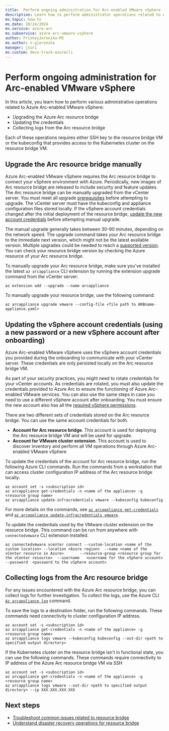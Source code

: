 ```yaml
---
title:  Perform ongoing administration for Arc-enabled VMware vSphere
description: Learn how to perform administrator operations related to Azure Arc-enabled VMware vSphere
ms.topic: how-to 
ms.date: 10/24/2024
ms.service: azure-arc
ms.subservice: azure-arc-vmware-vsphere
author: PriskeyJeronika-MS
ms.author: v-gjeronika
manager: jsuri
ms.custom: devx-track-azurecli
---
```


# Perform ongoing administration for Arc-enabled VMware vSphere

In this article, you learn how to perform various administrative operations related to Azure Arc-enabled VMware vSphere:

- Upgrading the Azure Arc resource bridge
- Updating the credentials
- Collecting logs from the Arc resource bridge

Each of these operations requires either SSH key to the resource bridge VM or the kubeconfig that provides access to the Kubernetes cluster on the resource bridge VM.

## Upgrade the Arc resource bridge manually

Azure Arc-enabled VMware vSphere requires the Arc resource bridge to connect your vSphere environment with Azure. Periodically, new images of Arc resource bridge are released to include security and feature updates. The Arc resource bridge can be manually upgraded from the vCenter server. You must meet all upgrade [prerequisites](../resource-bridge/upgrade.md#prerequisites) before attempting to upgrade. The vCenter server must have the kubeconfig and appliance configuration files stored locally. If the vSphere account credentials changed after the initial deployment of the resource bridge, [update the new account credentials](administer-arc-vmware.md#updating-the-vsphere-account-credentials-using-a-new-password-or-a-new-vsphere-account-after-onboarding) before attempting manual upgrade.

The manual upgrade generally takes between 30-90 minutes, depending on the network speed. The upgrade command takes your Arc resource bridge to the immediate next version, which might not be the latest available version. Multiple upgrades could be needed to reach a [supported version](../resource-bridge/upgrade.md#supported-versions). You can check your resource bridge version by checking the Azure resource of your Arc resource bridge.

To manually upgrade your Arc resource bridge, make sure you've installed the latest `az arcappliance` CLI extension by running the extension upgrade command from the vCenter server:

```azurecli
az extension add --upgrade --name arcappliance 
```

To manually upgrade your resource bridge, use the following command:

```azurecli
az arcappliance upgrade vmware --config-file <file path to ARBname-appliance.yaml> 
```

## Updating the vSphere account credentials (using a new password or a new vSphere account after onboarding)

Azure Arc-enabled VMware vSphere uses the vSphere account credentials you provided during the onboarding to communicate with your vCenter server. These credentials are only persisted locally on the Arc resource bridge VM.

As part of your security practices, you might need to rotate credentials for your vCenter accounts. As credentials are rotated, you must also update the credentials provided to Azure Arc to ensure the functioning of Azure Arc-enabled VMware services. You can also use the same steps in case you need to use a different vSphere account after onboarding. You must ensure the new account also has all the [required vSphere permissions](support-matrix-for-arc-enabled-vmware-vsphere.md#required-vsphere-account-privileges).

There are two different sets of credentials stored on the Arc resource bridge. You can use the same account credentials for both.

- **Account for Arc resource bridge**. This account is used for deploying the Arc resource bridge VM and will be used for upgrade.
- **Account for VMware cluster extension**. This account is used to discover inventory and perform all VM operations through Azure Arc-enabled VMware vSphere

To update the credentials of the account for Arc resource bridge, run the following Azure CLI commands. Run the commands from a workstation that can access cluster configuration IP address of the Arc resource bridge locally:

```azurecli
az account set -s <subscription id>
az arcappliance get-credentials -n <name of the appliance> -g <resource group name> 
az arcappliance update-infracredentials vmware --kubeconfig kubeconfig
```
For more details on the commands, see [`az arcappliance get-credentials`](/cli/azure/arcappliance#az-arcappliance-get-credentials) and [`az arcappliance update-infracredentials vmware`](/cli/azure/arcappliance/update-infracredentials#az-arcappliance-update-infracredentials-vmware).


To update the credentials used by the VMware cluster extension on the resource bridge. This command can be run from anywhere with `connectedvmware` CLI extension installed.

```azurecli
az connectedvmware vcenter connect --custom-location <name of the custom location> --location <Azure region>  --name <name of the vCenter resource in Azure>       --resource-group <resource group for the vCenter resource>  --username   <username for the vSphere account>  --password  <password to the vSphere account>
```

## Collecting logs from the Arc resource bridge

For any issues encountered with the Azure Arc resource bridge, you can collect logs for further investigation. To collect the logs, use the Azure CLI [`Az arcappliance log`](/cli/azure/arcappliance/logs#az-arcappliance-logs-vmware) command.

To save the logs to a destination folder, run the following commands. These commands need connectivity to cluster configuration IP address.

```azurecli
az account set -s <subscription id>
az arcappliance get-credentials -n <name of the appliance> -g <resource group name> 
az arcappliance logs vmware --kubeconfig kubeconfig --out-dir <path to specified output directory>
```

If the Kubernetes cluster on the resource bridge isn't in functional state, you can use the following commands. These commands require connectivity to IP address of the Azure Arc resource bridge VM via SSH

```azurecli
az account set -s <subscription id>
az arcappliance get-credentials -n <name of the appliance> -g <resource group name> 
az arcappliance logs vmware --out-dir <path to specified output directory> --ip XXX.XXX.XXX.XXX
```

## Next steps

- [Troubleshoot common issues related to resource bridge](../resource-bridge/troubleshoot-resource-bridge.md)
- [Understand disaster recovery operations for resource bridge](recover-from-resource-bridge-deletion.md)
